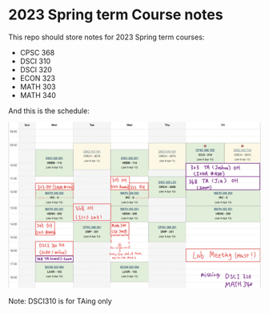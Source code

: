 # 2023 Spring term Course notes

This repo should store notes for 2023 Spring term courses:
- CPSC 368
- DSCI 310
- DSCI 320
- ECON 323
- MATH 303
- MATH 340

And this is the schedule:

![](schedule.jpg)

Note: DSCI310 is for TAing only

